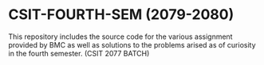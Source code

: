 # CSIT-FOURTH-SEM (2079-2080)
This repository includes the source code for the various assignment provided by BMC as well as solutions to the problems arised as of curiosity in the fourth semester.
(CSIT 2077 BATCH)
